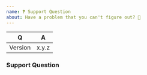 ```yaml
---
name: ❓ Support Question
about: Have a problem that you can't figure out? 🤔
---
```


<!-- Fill in the relevant information below to help triage your issue. -->

|    Q        |   A
|------------ | -----
| Version     | x.y.z

<!--
Before asking question here, please try asking in our chat: https://laminas.dev/chat)

Keep in mind that GitHub is primarily an issue tracker.
-->

### Support Question

<!-- Describe the issue you are facing here. -->
